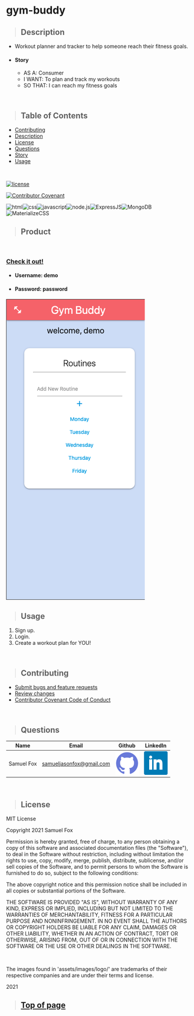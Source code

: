 
# gym-buddy

>## Description 

* Workout planner and tracker to help someone reach their fitness goals.

* #### Story
    * AS A: Consumer
    * I WANT: To plan and track my workouts
    * SO THAT: I can reach my fitness goals

<br>

>## Table of Contents

* [Contributing](#Contributing)
* [Description](#Description)
* [License](#License)
* [Questions](#Questions)
* [Story](#Story)
* [Usage](#Usage)
<br>

[![license](https://img.shields.io/badge/License-MIT-blue)](#License)
<br>

[![Contributor Covenant](https://img.shields.io/badge/Contributor%20Covenant-v2.0%20adopted-ff69b4.svg)](https://www.contributor-covenant.org/)
<br>

![html](https://img.shields.io/badge/-HTML5-blue?logo=html5)![css](https://img.shields.io/badge/-CSS-red?logo=css3)![javascript](https://img.shields.io/badge/-JavaScript-F7DF1E?logo=javascript&logoColor=black)![node.js](https://img.shields.io/badge/-node.js-339933?logo=node.js&logoColor=white)![ExpressJS](https://img.shields.io/badge/-Express-000000?logo=JavaScript&logoColor=yellow)![MongoDB](https://img.shields.io/badge/-MongoDB-47A248?logo=MongoDB&logoColor=white)![MaterializeCSS](https://img.shields.io/badge/-MaterializeCSS-FF7F7F?logo=Material%20Design&logoColor=white)



>## Product
<br>

 ### [Check it out!](https://sjf-gym-buddy.herokuapp.com/)

* #### Username: demo
*  #### Password: password
 

![Screenshot](public/assets/images/screenshot.png)



>## Usage

1. Sign up.
2. Login.
3. Create a workout plan for YOU!

<br>

>## Contributing

* [Submit bugs and feature requests](https://github.com/samuelfox1/gym-buddy/issues)
* [Review changes](https://github.com/samuelfox1/gym-buddy/pulls)
* [Contributor Covenant Code of Conduct](https://www.contributor-covenant.org/)


<br>

>## Questions

| Name | Email  | Github  | LinkedIn |
| :--: | :----: | :-----: | :------: |
| Samuel Fox | samueljasonfox@gmail.com | [![Github](public/assets/images/logo/github.png)](https://github.com/samuelfox1) | [![LinkedIn](public/assets/images/logo/linkedin.png)](https://www.linkedin.com/in/samuelfox-tacoma) |

<br>

>## License

MIT License

Copyright 2021 Samuel Fox

Permission is hereby granted, free of charge, to any person obtaining a copy of this software and associated documentation files (the "Software"), to deal in the Software without restriction, including without limitation the rights to use, copy, modify, merge, publish, distribute, sublicense, and/or sell copies of the Software, and to permit persons to whom the Software is furnished to do so, subject to the following conditions:

The above copyright notice and this permission notice shall be included in all copies or substantial portions of the Software.

THE SOFTWARE IS PROVIDED "AS IS", WITHOUT WARRANTY OF ANY KIND, EXPRESS OR IMPLIED, INCLUDING BUT NOT LIMITED TO THE WARRANTIES OF MERCHANTABILITY, FITNESS FOR A PARTICULAR PURPOSE AND NONINFRINGEMENT. IN NO EVENT SHALL THE AUTHORS OR COPYRIGHT HOLDERS BE LIABLE FOR ANY CLAIM, DAMAGES OR OTHER LIABILITY, WHETHER IN AN ACTION OF CONTRACT, TORT OR OTHERWISE, ARISING FROM, OUT OF OR IN CONNECTION WITH THE SOFTWARE OR THE USE OR OTHER DEALINGS IN THE SOFTWARE.

<br>

The images found in 'assets/images/logo/' are trademarks of their respective companies and are under their terms and license.
<br>

2021
<br>

>## [Top of page](#gym-buddy)
